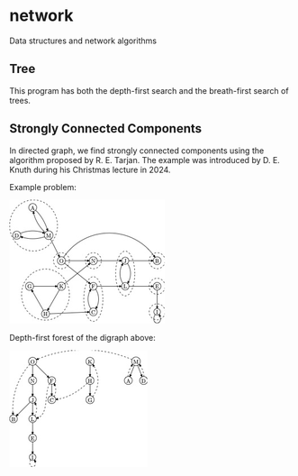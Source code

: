 # network

Data structures and network algorithms

## Tree 

This program has both the depth-first search and the breath-first search of trees.

## Strongly Connected Components

In directed graph, we find strongly connected components using the algorithm
proposed by R. E. Tarjan.  The example was introduced by D. E. Knuth during
his Christmas lecture in 2024.

Example problem:

![](figures/digraph.jpg)

Depth-first forest of the digraph above:

![](figures/dff.jpg)

